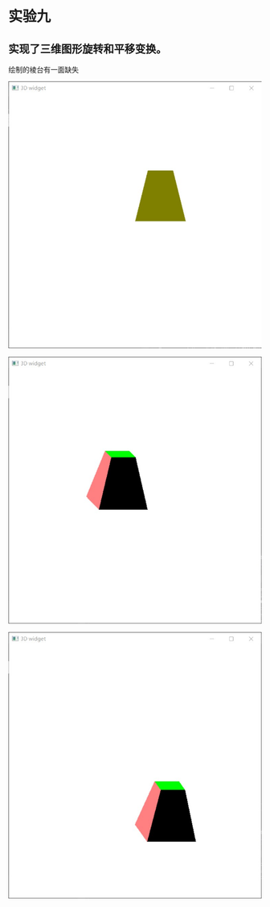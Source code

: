 # 实验九

## 实现了三维图形旋转和平移变换。
绘制的棱台有一面缺失

![image](https://github.com/Starry-jx/cs_work/blob/main/%E5%AE%8B%E4%BD%B3%E8%BD%A9%2020201060276/%E5%AE%9E%E9%AA%8C%E6%88%AA%E5%9B%BE/%E5%AE%9E%E9%AA%8C9_1.jpg)

![image](https://github.com/Starry-jx/cs_work/blob/main/%E5%AE%8B%E4%BD%B3%E8%BD%A9%2020201060276/%E5%AE%9E%E9%AA%8C%E6%88%AA%E5%9B%BE/%E5%AE%9E%E9%AA%8C9_2.jpg)

![image](https://github.com/Starry-jx/cs_work/blob/main/%E5%AE%8B%E4%BD%B3%E8%BD%A9%2020201060276/%E5%AE%9E%E9%AA%8C%E6%88%AA%E5%9B%BE/%E5%AE%9E%E9%AA%8C9_3.jpg)